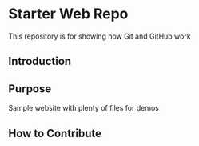 # Starter Web Repo
This repository is for showing how Git and GitHub work

## Introduction

## Purpose
Sample website with plenty of files for demos

## How to Contribute